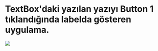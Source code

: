 # TextBox'daki yazılan yazıyı Button 1 tıklandığında labelda gösteren uygulama.
<img src="https://i.hizliresim.com/VrBpQn.jpg">

